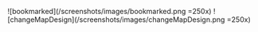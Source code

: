 ![bookmarked](/screenshots/images/bookmarked.png =250x) ![changeMapDesign](/screenshots/images/changeMapDesign.png =250x)